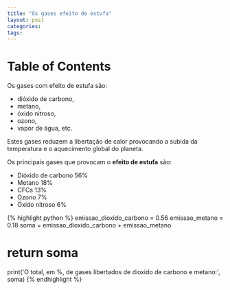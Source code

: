 ```yaml
---
title: "Os gases efeito de estufa"
layout: post
categories: 
tags: 
---
```



# Table of Contents


Os gases com efeito de estufa são:

-   dióxido de carbono,
-   metano,
-   óxido nitroso,
-   ozono,
-   vapor de água, etc.

Estes gases  reduzem a libertação de calor provocando a subida
da temperatura e o aquecimento global do planeta.

Os principais gases que provocam o **efeito de estufa** são:

-   Dióxido de carbono 56%
-   Metano 18%
-   CFCs 13%
-   Ozono 7%
-   Óxido nitroso 6%

{% highlight python %}
emissao_dioxido_carbono = 0.56
emissao_metano = 0.18
soma = emissao_dioxido_carbono + emissao_metano
# return soma
print('O total, em %, de gases libertados de dioxido de carbono e metano:', soma)
{% endhighlight %}

